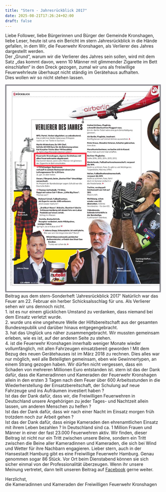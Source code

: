```yaml
---
title: "Stern - Jahresrückblick 2017"
date: 2025-08-21T17:26:24+02:00
draft: false
---
```


Liebe Follower, liebe Bürgerinnen und Bürger der Gemeinde Kronshagen, liebe Leser,
heute ist uns ein Bericht im stern Jahresrückblick in die Hände gefallen, in dem Wir, die Feuerwehr Kronshagen, als Verlierer des Jahres dargestellt werden.   
Der „Grund“, warum wir die Verlierer des Jahres sein sollen, wird mit dem Satz „das kommt davon, wenn 10 Männer mit glimmender Zigarette im Bett einschlafen“ in den Dreck gezogen, zumal wir uns als freiwillige Feuerwehrleute überhaupt nicht ständig im Gerätehaus aufhalten.   
Dies wollen wir so nicht stehen lassen.  

![Beitrag aus dem stern-Sonderheft 'Jahresrückblick 2017'](img/25550315_1783734898325686_8261302444552650403_n.jpg)  
Beitrag aus dem stern-Sonderheft 'Jahresrückblick 2017'
Natürlich war das Feuer am 22. Februar ein herber Schicksalsschlag für uns. Als Verlierer sehen wir uns dennoch nicht.   
1\. ist es nur einem glücklichen Umstand zu verdanken, dass niemand bei dem Einsatz verletzt wurde.   
2\. wurde uns eine ungeheure Welle der Hilfsbereitschaft aus der gesamten Bundesrepublik und darüber hinaus entgegengebracht.   
3\. hat das Unglück uns näher zusammengebracht. Wir mussten gemeinsam erleben, wie es ist, auf der anderen Seite zu stehen.   
4\. ist die Feuerwehr Kronshagen innerhalb weniger Monate wieder vollumfänglich, mit allen Fahrzeugen einsatzbereit geworden ! Mit dem Bezug des neuen Gerätehauses ist im März 2018 zu rechnen. Dies alles war nur möglich, weil alle Beteiligten gemeinsam, eben wie Gewinnertypen, an einem Strang gezogen haben. Wir dürfen nicht vergessen, dass ein Schaden von mehreren Millionen Euro entstanden ist.
stern ist das der Dank dafür, dass die Kameradinnen und Kameraden der Feuerwehr Kronshagen allein in den ersten 3 Tagen nach dem Feuer über 600 Arbeitsstunden in die Wiederherstellung der Einsatzbereitschaft, der Schulung auf neue Fahrzeuge und ins Aufräumen investiert haben ?  
Ist das der Dank dafür, dass wir, die Freiwilligen Feuerwehren in Deutschland unsere Angehörigen zu jeder Tages- und Nachtzeit allein lassen, um anderen Menschen zu helfen ?  
Ist das der Dank dafür, dass wir nach einer Nacht im Einsatz morgen früh trotzdem noch zur Arbeit gehen ?  
Ist das der Dank dafür, dass einige Kameraden den ehrenamtlichen Einsatz mit ihrem Leben bezahlen ?
In Deutschland sind ca. 1 Million Frauen und Männer in einer der fast 23.000 Feuerwehren aktiv. Wir finden, dieser Beitrag ist nicht nur ein Tritt zwischen unsere Beine, sondern ein Tritt zwischen die Beine aller Kameradinnen und Kameraden, die sich bei Wind und Wetter für ihre Nachbarn engagieren.
Lieber stern, auch in der Hansestadt Hamburg gibt es eine Freiwillige Feuerwehr Hamburg. Genau genommen sogar 86 Stück. Vor Ort beim Dienstabend können sie sich sicher einmal von der Professionalität überzeugen.
Wenn ihr unsere Meinung vertretet, dann teilt unseren Beitrag auf [Facebook](https://www.facebook.com/permalink.php?story_fbid=1783734934992349&id=204556862910172&pnref=story "https://www.facebook.com/permalink.php?story_fbid=1783734934992349&id=204556862910172&pnref=story") gerne weiter.  
  

Herzlichst,  
die Kameradinnen und Kameraden der Freiwilligen Feuerwehr Kronshagen
